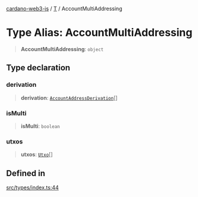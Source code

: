 [cardano-web3-js](../../../index.md) / [T](../index.md) / AccountMultiAddressing

# Type Alias: AccountMultiAddressing

> **AccountMultiAddressing**: `object`

## Type declaration

### derivation

> **derivation**: [`AccountAddressDerivation`](AccountAddressDerivation.md)[]

### isMulti

> **isMulti**: `boolean`

### utxos

> **utxos**: [`Utxo`](Utxo.md)[]

## Defined in

[src/types/index.ts:44](https://github.com/xray-network/cardano-web3-js/blob/0efa60054f9e70c553f4bc789b93f1afba32576f/src/types/index.ts#L44)
